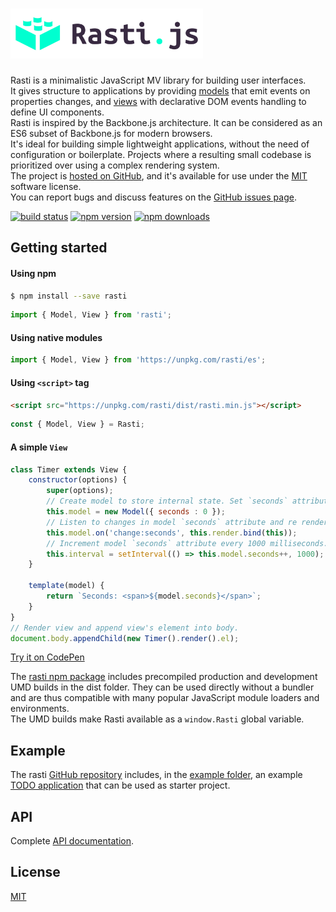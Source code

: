 # <a href="http://rasti.js.org"><img src="https://raw.githubusercontent.com/8tentaculos/rasti/master/docs/logo.svg" height="80" alt="Rasti" aria-label="rasti.js.org" /></a>

Rasti is a minimalistic JavaScript MV library for building user interfaces.<br />
It gives structure to applications by providing [models](docs/api.md#module_Model) that emit events on properties changes, and [views](docs/api.md#module_View) with declarative DOM events handling to define UI components.<br />
Rasti is inspired by the Backbone.js architecture. It can be considered as an ES6 subset of Backbone.js for modern browsers.<br />
It's ideal for building simple lightweight applications, without the need of configuration or boilerplate. Projects where a resulting small codebase is prioritized over using a complex rendering system.<br />
The project is [hosted on GitHub](https://github.com/8tentaculos/rasti), and it's available for use under the [MIT](LICENSE.md) software license.<br />
You can report bugs and discuss features on the [GitHub issues page](https://github.com/8tentaculos/rasti/issues).

[![build status](https://img.shields.io/travis/8tentaculos/rasti/master.svg?style=flat-square)](https://travis-ci.org/8tentaculos/rasti)
[![npm version](https://img.shields.io/npm/v/rasti.svg?style=flat-square)](https://www.npmjs.com/package/rasti)
[![npm downloads](https://img.shields.io/npm/dm/rasti.svg?style=flat-square)](https://www.npmjs.com/package/rasti)

## Getting started

#### Using npm

```bash
$ npm install --save rasti
```

```javascript
import { Model, View } from 'rasti';
```

#### Using native modules

```javascript
import { Model, View } from 'https://unpkg.com/rasti/es';
```

#### Using `<script>` tag

```html
<script src="https://unpkg.com/rasti/dist/rasti.min.js"></script>
```

```javascript
const { Model, View } = Rasti;
```

#### A simple `View`

```javascript
class Timer extends View {
    constructor(options) {
        super(options);
        // Create model to store internal state. Set `seconds` attribute into 0.
        this.model = new Model({ seconds : 0 });
        // Listen to changes in model `seconds` attribute and re render.
        this.model.on('change:seconds', this.render.bind(this));
        // Increment model `seconds` attribute every 1000 milliseconds.
        this.interval = setInterval(() => this.model.seconds++, 1000);
    }
  
    template(model) {
        return `Seconds: <span>${model.seconds}</span>`;
    }
}
// Render view and append view's element into body.
document.body.appendChild(new Timer().render().el);
```

[Try it on CodePen](https://codepen.io/8tentaculos/pen/dyXgGMp?editors=0010)

The [rasti npm package](https://www.npmjs.com/package/rasti) includes precompiled production and development UMD builds in the dist folder. They can be used directly without a bundler and are thus compatible with many popular JavaScript module loaders and environments.<br />
The UMD builds make Rasti available as a `window.Rasti` global variable.

## Example

The rasti [GitHub repository](https://github.com/8tentaculos/rasti) includes, in the [example folder](https://github.com/8tentaculos/rasti/tree/master/example/todo), an example [TODO application](http://rasti.js.org/example/todo/index.html) that can be used as starter project.

## API

Complete [API documentation](https://rasti.js.org/#/api).

## License

[MIT](LICENSE.md)
